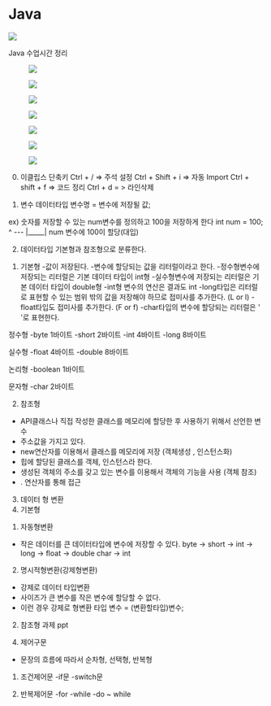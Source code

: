 # Java

<img src="https://capsule-render.vercel.app/api?type=waving&color=auto&height=200&section=header&text=JAVA&fontSize=90" />

Java 수업시간 정리



 <figure class="imageblock alignCenter" data-ke-mobilestyle="widthOrigin" data-filename="1.png" data-origin-width="2668" data-origin-height="1501"><span data-url="https://blog.kakaocdn.net/dn/bHxuZo/btsfegIuIpw/C1sATxGt2GMMK2LlFNskqK/img.png" data-lightbox="lightbox"><img src="https://blog.kakaocdn.net/dn/bHxuZo/btsfegIuIpw/C1sATxGt2GMMK2LlFNskqK/img.png" srcset="https://img1.daumcdn.net/thumb/R1280x0/?scode=mtistory2&amp;fname=https%3A%2F%2Fblog.kakaocdn.net%2Fdn%2FbHxuZo%2FbtsfegIuIpw%2FC1sATxGt2GMMK2LlFNskqK%2Fimg.png" onerror="this.onerror=null; this.src='//t1.daumcdn.net/tistory_admin/static/images/no-image-v1.png'; this.srcset='//t1.daumcdn.net/tistory_admin/static/images/no-image-v1.png';" data-filename="1.png" data-origin-width="2668" data-origin-height="1501"></span></figure>
 
 

<figure class="imageblock alignCenter" data-ke-mobilestyle="widthOrigin" data-filename="2.png" data-origin-width="2668" data-origin-height="1501"><span data-url="https://blog.kakaocdn.net/dn/17GJH/btsfOIwg95I/in7iibpxtWyftQi3UF31nk/img.png" data-lightbox="lightbox"><img src="https://blog.kakaocdn.net/dn/17GJH/btsfOIwg95I/in7iibpxtWyftQi3UF31nk/img.png" srcset="https://img1.daumcdn.net/thumb/R1280x0/?scode=mtistory2&amp;fname=https%3A%2F%2Fblog.kakaocdn.net%2Fdn%2F17GJH%2FbtsfOIwg95I%2Fin7iibpxtWyftQi3UF31nk%2Fimg.png" onerror="this.onerror=null; this.src='//t1.daumcdn.net/tistory_admin/static/images/no-image-v1.png'; this.srcset='//t1.daumcdn.net/tistory_admin/static/images/no-image-v1.png';" data-filename="2.png" data-origin-width="2668" data-origin-height="1501"></span></figure>



<figure class="imageblock alignCenter" data-ke-mobilestyle="widthOrigin" data-filename="3.png" data-origin-width="2668" data-origin-height="1501"><span data-url="https://blog.kakaocdn.net/dn/cekS97/btsftJvWjNa/Aybp2HjbCe2f3KKryVh6u1/img.png" data-lightbox="lightbox"><img src="https://blog.kakaocdn.net/dn/cekS97/btsftJvWjNa/Aybp2HjbCe2f3KKryVh6u1/img.png" srcset="https://img1.daumcdn.net/thumb/R1280x0/?scode=mtistory2&amp;fname=https%3A%2F%2Fblog.kakaocdn.net%2Fdn%2FcekS97%2FbtsftJvWjNa%2FAybp2HjbCe2f3KKryVh6u1%2Fimg.png" onerror="this.onerror=null; this.src='//t1.daumcdn.net/tistory_admin/static/images/no-image-v1.png'; this.srcset='//t1.daumcdn.net/tistory_admin/static/images/no-image-v1.png';" data-filename="3.png" data-origin-width="2668" data-origin-height="1501"></span></figure>




<figure class="imageblock alignCenter" data-ke-mobilestyle="widthOrigin" data-filename="4.png" data-origin-width="2668" data-origin-height="1501"><span data-url="https://blog.kakaocdn.net/dn/cXw9fr/btsfdWDwere/jaUGyyKcCycBgxsxXiKPiK/img.png" data-lightbox="lightbox"><img src="https://blog.kakaocdn.net/dn/cXw9fr/btsfdWDwere/jaUGyyKcCycBgxsxXiKPiK/img.png" srcset="https://img1.daumcdn.net/thumb/R1280x0/?scode=mtistory2&amp;fname=https%3A%2F%2Fblog.kakaocdn.net%2Fdn%2FcXw9fr%2FbtsfdWDwere%2FjaUGyyKcCycBgxsxXiKPiK%2Fimg.png" onerror="this.onerror=null; this.src='//t1.daumcdn.net/tistory_admin/static/images/no-image-v1.png'; this.srcset='//t1.daumcdn.net/tistory_admin/static/images/no-image-v1.png';" data-filename="4.png" data-origin-width="2668" data-origin-height="1501"></span></figure>


<figure class="imageblock alignCenter" data-ke-mobilestyle="widthOrigin" data-filename="5.png" data-origin-width="2668" data-origin-height="1501"><span data-url="https://blog.kakaocdn.net/dn/bwFMAH/btsftKhkOAr/iRiKUtMTKxfAZpNxBpNuj0/img.png" data-lightbox="lightbox"><img src="https://blog.kakaocdn.net/dn/bwFMAH/btsftKhkOAr/iRiKUtMTKxfAZpNxBpNuj0/img.png" srcset="https://img1.daumcdn.net/thumb/R1280x0/?scode=mtistory2&amp;fname=https%3A%2F%2Fblog.kakaocdn.net%2Fdn%2FbwFMAH%2FbtsftKhkOAr%2FiRiKUtMTKxfAZpNxBpNuj0%2Fimg.png" onerror="this.onerror=null; this.src='//t1.daumcdn.net/tistory_admin/static/images/no-image-v1.png'; this.srcset='//t1.daumcdn.net/tistory_admin/static/images/no-image-v1.png';" data-filename="5.png" data-origin-width="2668" data-origin-height="1501"></span></figure>


<figure class="imageblock alignCenter" data-ke-mobilestyle="widthOrigin" data-filename="6.png" data-origin-width="2668" data-origin-height="1501"><span data-url="https://blog.kakaocdn.net/dn/bSJ3zx/btsfXeuNDhP/2bKTvScTAVA0PWpDnt2nwk/img.png" data-lightbox="lightbox"><img src="https://blog.kakaocdn.net/dn/bSJ3zx/btsfXeuNDhP/2bKTvScTAVA0PWpDnt2nwk/img.png" srcset="https://img1.daumcdn.net/thumb/R1280x0/?scode=mtistory2&amp;fname=https%3A%2F%2Fblog.kakaocdn.net%2Fdn%2FbSJ3zx%2FbtsfXeuNDhP%2F2bKTvScTAVA0PWpDnt2nwk%2Fimg.png" onerror="this.onerror=null; this.src='//t1.daumcdn.net/tistory_admin/static/images/no-image-v1.png'; this.srcset='//t1.daumcdn.net/tistory_admin/static/images/no-image-v1.png';" data-filename="6.png" data-origin-width="2668" data-origin-height="1501"></span></figure>


 <figure class="imageblock alignCenter" data-ke-mobilestyle="widthOrigin" data-filename="7.png" data-origin-width="2668" data-origin-height="1501"><span data-url="https://blog.kakaocdn.net/dn/bHR6j1/btsfjIEbeP1/6prjz1a9ETJra9FJVTMYfK/img.png" data-lightbox="lightbox"><img src="https://blog.kakaocdn.net/dn/bHR6j1/btsfjIEbeP1/6prjz1a9ETJra9FJVTMYfK/img.png" srcset="https://img1.daumcdn.net/thumb/R1280x0/?scode=mtistory2&amp;fname=https%3A%2F%2Fblog.kakaocdn.net%2Fdn%2FbHR6j1%2FbtsfjIEbeP1%2F6prjz1a9ETJra9FJVTMYfK%2Fimg.png" onerror="this.onerror=null; this.src='//t1.daumcdn.net/tistory_admin/static/images/no-image-v1.png'; this.srcset='//t1.daumcdn.net/tistory_admin/static/images/no-image-v1.png';" data-filename="7.png" data-origin-width="2668" data-origin-height="1501"></span></figure>


0. 이클립스 단축키
Ctrl + / => 주석 설정
Ctrl + Shift + i => 자동 Import
Ctrl + shift + f => 코드 정리
Ctrl + d = > 라인삭제



1. 변수
데이터타입 변수명 = 변수에 저장될 값;

ex) 숫자를 저장할 수 있는 num변수를 정의하고 100을 저장하게 한다
int num = 100;
     ^    ---
 |_____|
  num 변수에 100이 할당(대입)

2. 데이터타입
기본형과 참조형으로 분류한다.
1) 기본형
-값이 저장된다.
-변수에 할당되는 값을 리터럴이라고 한다.
-정수형변수에 저장되는 리터럴은 기본 데이터 타입이 int형
-실수형변수에 저장되는 리터럴은 기본 데이터 타입이 double형
-int형 변수의 연산은 결과도 int
-long타입은 리터럴로 표현할 수 있는 범위 밖의 값을 저장해야 하므로 접미사를 추가한다. (L or l)
-float타입도 접미사를 추가한다. (F or f)
-char타입의 변수에 할당되는 리터럴은 ' '로 표현한다.

정수형
-byte 1바이트
-short 2바이트
-int 4바이트
-long 8바이트

실수형
-float 4바이트
-double 8바이트

논리형
-boolean 1바이트

문자형
-char 2바이트


2) 참조형
- API클래스나 직접 작성한 클래스를 메모리에 할당한 후 사용하기 위해서 선언한 변수
- 주소값을 가지고 있다.
- new연산자를 이용해서 클래스를 메모리에 저장 (객체생성 , 인스턴스화)
- 힙에 할당된 클래스를 객체, 인스턴스라 한다.
- 생성된 객체의 주소를 갖고 있는 변수를 이용해서 객체의 기능을 사용 (객체 참조)
- . 연산자를 통해 접근



3) 데이터 형 변환
1) 기본형

1. 자동형변환
- 작은 데이터를 큰 데이터타입에 변수에 저장할 수 있다.
byte -> short -> int -> long -> float -> double
char -> int
2. 명시적형변환(강제형변환)
- 강제로 데이터 타입변환
- 사이즈가 큰 변수를 작은 변수에 할당할 수 없다.
- 이런 경우 강제로 형변환
타입 변수 = (변환할타입)변수;


2) 참조형
과제 ppt



4. 제어구문
- 문장의 흐름에 따라서 순차형, 선택형, 반복형
1) 조건제어문
-if문
-switch문

2) 반복제어문
-for
-while
-do ~ while
